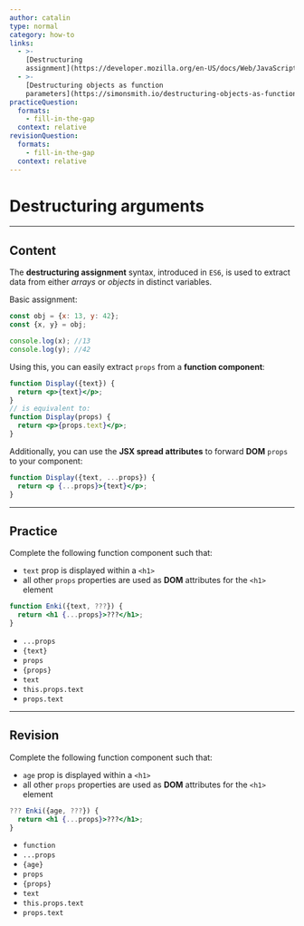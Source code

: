 ```yaml
---
author: catalin
type: normal
category: how-to
links:
  - >-
    [Destructuring
    assignment](https://developer.mozilla.org/en-US/docs/Web/JavaScript/Reference/Operators/Destructuring_assignment){website}
  - >-
    [Destructuring objects as function
    parameters](https://simonsmith.io/destructuring-objects-as-function-parameters-in-es6/){website}
practiceQuestion:
  formats:
    - fill-in-the-gap
  context: relative
revisionQuestion:
  formats:
    - fill-in-the-gap
  context: relative
---
```


# Destructuring arguments


---

## Content

The **destructuring assignment** syntax, introduced in `ES6`, is used to extract data from either *arrays* or *objects* in distinct variables.

Basic assignment:

```jsx
const obj = {x: 13, y: 42};
const {x, y} = obj;

console.log(x); //13
console.log(y); //42
```

Using this, you can easily extract `props` from a **function component**:

```jsx
function Display({text}) {
  return <p>{text}</p>;
}
// is equivalent to:
function Display(props) {
  return <p>{props.text}</p>;
}
```

Additionally, you can use the **JSX spread attributes** to forward **DOM** `props` to your component:

```jsx
function Display({text, ...props}) {
  return <p {...props}>{text}</p>;
}
```


---

## Practice

Complete the following function component such that:

- `text` prop is displayed within a `<h1>`
- all other `props` properties are used as **DOM** attributes for the `<h1>` element

```jsx
function Enki({text, ???}) {
  return <h1 {...props}>???</h1>;
}
```

- `...props`
- `{text}`
- `props`
- `{props}`
- `text`
- `this.props.text`
- `props.text`


---

## Revision

Complete the following function component such that:

- `age` prop is displayed within a `<h1>`
- all other `props` properties are used as **DOM** attributes for the `<h1>` element

```jsx
??? Enki({age, ???}) {
  return <h1 {...props}>???</h1>;
}
```

- `function`
- `...props`
- `{age}`
- `props`
- `{props}`
- `text`
- `this.props.text`
- `props.text`
